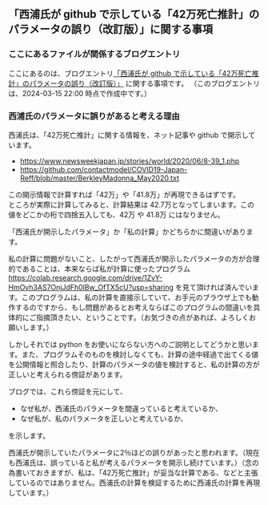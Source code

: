 ## 「西浦氏が github で示している「42万死亡推計」のパラメータの誤り（改訂版）」に関する事項

### ここにあるファイルが関係するブログエントリ
ここにあるのは、ブログエントリ[「西浦氏が github で示している「42万死亡推計」のパラメータの誤り（改訂版）」](https://sarkov28.hatenablog.com/entry/2024/03/16/092400) に関する事項です。
（このブログエントリは、2024-03-15 22:00 時点で作成中です。）

### 西浦氏のパラメータに誤りがあると考える理由
西浦氏は、「42万死亡推計」に関する情報を、ネット記事や github で開示しています。<br>

- https://www.newsweekjapan.jp/stories/world/2020/06/8-39_1.php
- https://github.com/contactmodel/COVID19-Japan-Reff/blob/master/BerkleyMadonna_May2020.txt

この開示情報で計算すれば「42万」や「41.8万」が再現できるはずです。<br>
ところが実際に計算してみると、計算結果は 42.7万となってしまいます。この値をどこかの桁で四捨五入しても、42万 や 41.8万 にはなりません。

「西浦氏が開示したパラメータ」か「私の計算」かどちらかに間違いがあります。

私の計算に問題がないこと、したがって西浦氏が開示したパラメータの方が合理的であることは、本来ならば私が計算に使ったプログラム https://colab.research.google.com/drive/1ZvY-HmOvh3AS7OnjJdFh0lBw_OfTX5cU?usp=sharing を見て頂ければ済んでいます。このプログラムは、私の計算を直接示していて、お手元のブラウザ上でも動作するのですから、もし問題があるとお考えならばこのプログラムの間違いを具体的にご指摘頂きたい、ということです。（お気づきの点があれば、よろしくお願いします。）

しかしそれでは python をお使いにならない方へのご説明としてどうかと思います。また、プログラムそのものを検討しなくても、計算の途中経過で出てくる値を公開情報と照合したり、計算のパラメータの値を検討すると、私の計算の方が正しいと考えられる傍証があります。

ブログでは、これら傍証を元にして、

- なぜ私が、西浦氏のパラメータを間違っていると考えているか、
- なぜ私が、私のパラメータを正しいと考えているか、

を示します。

西浦氏が開示していたパラメータに2％ほどの誤りがあったと思われます。（現在も西浦氏は、誤っていると私が考えるパラメータを開示し続けています。）（念の為書いておきますが、私は、「42万死亡推計」が妥当な計算である、などと主張しているのではありません。西浦氏の計算を検証するために西浦氏の計算を再現しています。）

